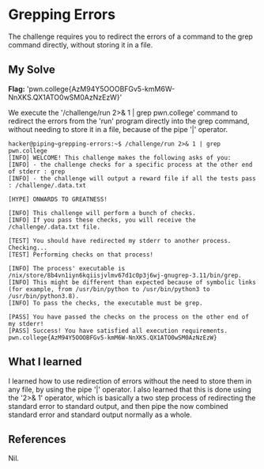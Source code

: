 # Grepping Errors
The challenge requires you to redirect the errors of a command to the grep command directly, without storing it in a file.

## My Solve
**Flag:**  'pwn.college{AzM94Y5OOOBFGv5-kmM6W-NnXKS.QX1ATO0wSM0AzNzEzW}'

We execute the '/challenge/run 2>& 1 | grep pwn.college' command to redirect the errors from the 'run' program directly into the grep command, without needing to store it in a file, because of the pipe '|' operator.

```
hacker@piping~grepping-errors:~$ /challenge/run 2>& 1 | grep pwn.college
[INFO] WELCOME! This challenge makes the following asks of you:
[INFO] - the challenge checks for a specific process at the other end of stderr : grep
[INFO] - the challenge will output a reward file if all the tests pass : /challenge/.data.txt

[HYPE] ONWARDS TO GREATNESS!

[INFO] This challenge will perform a bunch of checks.
[INFO] If you pass these checks, you will receive the /challenge/.data.txt file.

[TEST] You should have redirected my stderr to another process. Checking...
[TEST] Performing checks on that process!

[INFO] The process' executable is /nix/store/8b4vn1iyn6kqiisjvlmv67d1c0p3j6wj-gnugrep-3.11/bin/grep.
[INFO] This might be different than expected because of symbolic links (for example, from /usr/bin/python to /usr/bin/python3 to /usr/bin/python3.8).
[INFO] To pass the checks, the executable must be grep.

[PASS] You have passed the checks on the process on the other end of my stderr!
[PASS] Success! You have satisfied all execution requirements.
pwn.college{AzM94Y5OOOBFGv5-kmM6W-NnXKS.QX1ATO0wSM0AzNzEzW}
```

## What I learned
I learned how to use redirection of errors without the need to store them in any file, by using the pipe '|' operator. 
I also learned that this is done using the '2>& 1' operator, which is basically a two step process of redirecting the standard error to standard output, and then pipe the now combined standard error and standard output normally as a whole.

## References
Nil.
